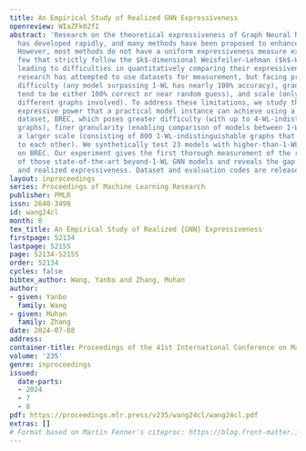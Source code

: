 ```yaml
---
title: An Empirical Study of Realized GNN Expressiveness
openreview: WIaZFk02fI
abstract: 'Research on the theoretical expressiveness of Graph Neural Networks (GNNs)
  has developed rapidly, and many methods have been proposed to enhance the expressiveness.
  However, most methods do not have a uniform expressiveness measure except for a
  few that strictly follow the $k$-dimensional Weisfeiler-Lehman ($k$-WL) test hierarchy,
  leading to difficulties in quantitatively comparing their expressiveness. Previous
  research has attempted to use datasets for measurement, but facing problems with
  difficulty (any model surpassing 1-WL has nearly 100% accuracy), granularity (models
  tend to be either 100% correct or near random guess), and scale (only several essentially
  different graphs involved). To address these limitations, we study the realized
  expressive power that a practical model instance can achieve using a novel expressiveness
  dataset, BREC, which poses greater difficulty (with up to 4-WL-indistinguishable
  graphs), finer granularity (enabling comparison of models between 1-WL and 3-WL),
  a larger scale (consisting of 800 1-WL-indistinguishable graphs that are non-isomorphic
  to each other). We synthetically test 23 models with higher-than-1-WL expressiveness
  on BREC. Our experiment gives the first thorough measurement of the realized expressiveness
  of those state-of-the-art beyond-1-WL GNN models and reveals the gap between theoretical
  and realized expressiveness. Dataset and evaluation codes are released at: https://github.com/GraphPKU/BREC.'
layout: inproceedings
series: Proceedings of Machine Learning Research
publisher: PMLR
issn: 2640-3498
id: wang24cl
month: 0
tex_title: An Empirical Study of Realized {GNN} Expressiveness
firstpage: 52134
lastpage: 52155
page: 52134-52155
order: 52134
cycles: false
bibtex_author: Wang, Yanbo and Zhang, Muhan
author:
- given: Yanbo
  family: Wang
- given: Muhan
  family: Zhang
date: 2024-07-08
address:
container-title: Proceedings of the 41st International Conference on Machine Learning
volume: '235'
genre: inproceedings
issued:
  date-parts:
  - 2024
  - 7
  - 8
pdf: https://proceedings.mlr.press/v235/wang24cl/wang24cl.pdf
extras: []
# Format based on Martin Fenner's citeproc: https://blog.front-matter.io/posts/citeproc-yaml-for-bibliographies/
---
```


